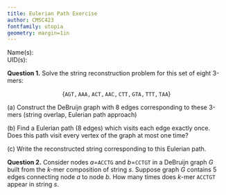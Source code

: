 ```yaml
---
title: Eulerian Path Exercise
author: CMSC423 
fontfamily: utopia
geometry: margin=1in
---
```


Name(s):   
UID(s):  

**Question 1.** Solve the string reconstruction problem for this set of eight 3-mers:

$$
\{\mathtt{AGT,AAA,ACT,AAC,CTT,GTA,TTT,TAA}\}
$$

(a) Construct the DeBruijn graph with 8 edges corresponding to these 3-mers (string overlap, Eulerian path approach)

(b) Find a Eulerian path (8 edges) which visits each edge exactly once. Does this path visit every vertex of the graph at most one time? 

(c) Write the reconstructed string corresponding to this Eulerian path.

**Question 2.** Consider nodes $a=$`ACCTG` and $b=$`CCTGT` in a DeBruijn graph $G$ built from the $k$-mer composition of string $s$.
Suppose graph $G$ contains 5 edges connecting node $a$ to node $b$. How many times does $k$-mer `ACCTGT` appear in string $s$. 

